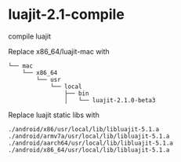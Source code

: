 # luajit-2.1-compile
compile luajit 


Replace x86_64/luajit-mac with 
```
└── mac
    └── x86_64
        └── usr
            └── local
                ├── bin
                │   └── luajit-2.1.0-beta3
```

Replace luajit static libs with 
```
./android/x86/usr/local/lib/libluajit-5.1.a
./android/armv7a/usr/local/lib/libluajit-5.1.a
./android/aarch64/usr/local/lib/libluajit-5.1.a
./android/x86_64/usr/local/lib/libluajit-5.1.a
```
